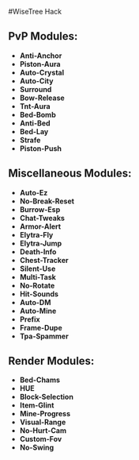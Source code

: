 #WiseTree Hack

## PvP Modules:
- **Anti-Anchor**
- **Piston-Aura**
- **Auto-Crystal**
- **Auto-City**
- **Surround**
- **Bow-Release**
- **Tnt-Aura**
- **Bed-Bomb**
- **Anti-Bed**
- **Bed-Lay**
- **Strafe**
- **Piston-Push**

## Miscellaneous Modules:
- **Auto-Ez**
- **No-Break-Reset**
- **Burrow-Esp**
- **Chat-Tweaks**
- **Armor-Alert**
- **Elytra-Fly**
- **Elytra-Jump**
- **Death-Info**
- **Chest-Tracker**
- **Silent-Use**
- **Multi-Task**
- **No-Rotate**
- **Hit-Sounds**
- **Auto-DM**
- **Auto-Mine**
- **Prefix**
- **Frame-Dupe**
- **Tpa-Spammer**

## Render Modules:
- **Bed-Chams**
- **HUE**
- **Block-Selection**
- **Item-Glint**
- **Mine-Progress**
- **Visual-Range**
- **No-Hurt-Cam**
- **Custom-Fov**
- **No-Swing**
